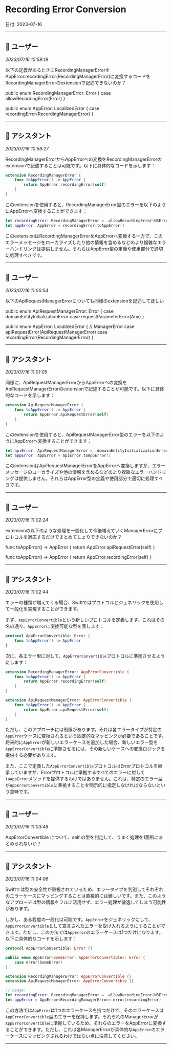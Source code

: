 # Recording Error Conversion

日付: 2023-07-16

---

## 👤 ユーザー
*2023/07/16 10:59:19*

以下の定義があるときにRecordingManagerErrorをAppError.recordingError(RecordingManagerError)に変換するコードをRecordingManagerErrorのextensionで記述できないのか？

public enum RecordingManagerError: Error {
    case allowRecordingError(Error)
}

public enum AppError: LocalizedError {
    case recordingError(RecordingManagerError)
}

---

## 🤖 アシスタント
*2023/07/16 10:59:27*

RecordingManagerErrorからAppErrorへの変換をRecordingManagerErrorのextensionで記述することは可能です。以下に具体的なコードを示します：

```swift
extension RecordingManagerError {
    func toAppError() -> AppError {
        return AppError.recordingError(self)
    }
}
```

このextensionを使用すると、RecordingManagerError型のエラーを以下のようにAppErrorへ変換することができます：

```swift
let recordingError: RecordingManagerError = .allowRecordingError(NSError())
let appError: AppError = recordingError.toAppError()
```

このextensionはRecordingManagerErrorをAppErrorへ変換する一方で、このエラーメッセージをローカライズしたり他の情報を含めるなどのより複雑なエラーハンドリングは提供しません。それらはAppError型の定義や使用部分で適切に処理すべきです。

---

## 👤 ユーザー
*2023/07/16 11:00:54*

以下のApiRequestManagerErrorについても同様のextensionを記述してほしい

public enum ApiRequestManagerError: Error {
    case domainEntityInitializationError
    case requestParameterError(Any)
}

public enum AppError: LocalizedError {
    // ManagerError
    case apiRequestError(ApiRequestManagerError)
    case recordingError(RecordingManagerError)
}

---

## 🤖 アシスタント
*2023/07/16 11:01:05*

同様に、ApiRequestManagerErrorからAppErrorへの変換をApiRequestManagerErrorのextensionで記述することが可能です。以下に具体的なコードを示します：

```swift
extension ApiRequestManagerError {
    func toAppError() -> AppError {
        return AppError.apiRequestError(self)
    }
}
```

このextensionを使用すると、ApiRequestManagerError型のエラーを以下のようにAppErrorへ変換することができます：

```swift
let apiError: ApiRequestManagerError = .domainEntityInitializationError
let appError: AppError = apiError.toAppError()
```

このextensionはApiRequestManagerErrorをAppErrorへ変換しますが、エラーメッセージのローカライズや他の情報を含めるなどのより複雑なエラーハンドリングは提供しません。それらはAppError型の定義や使用部分で適切に処理すべきです。

---

## 👤 ユーザー
*2023/07/16 11:02:24*

extensionの以下のような処理を一般化して今後増えていくManagerErrorにプロトコルを適応するだけでまとめてしょりできないのか？

func toAppError() -&gt; AppError {
        return AppError.apiRequestError(self)
    }

func toAppError() -&gt; AppError {
        return AppError.recordingError(self)
    }

---

## 🤖 アシスタント
*2023/07/16 11:02:44*

エラーの種類が増えてくる場合、Swiftではプロトコルとジェネリックを使用して一般化を実現することができます。

まず、`AppErrorConvertible`という新しいプロトコルを定義します。これはその名の通り、`AppError`に変換可能な型を表します：

```swift
protocol AppErrorConvertible: Error {
    func toAppError() -> AppError
}
```

次に、各エラー型に対して、`AppErrorConvertible`プロトコルに準拠させるようにします：

```swift
extension RecordingManagerError: AppErrorConvertible {
    func toAppError() -> AppError {
        return AppError.recordingError(self)
    }
}

extension ApiRequestManagerError: AppErrorConvertible {
    func toAppError() -> AppError {
        return AppError.apiRequestError(self)
    }
}
```

ただし、このアプローチには制限があります。それは各エラータイプが特定の`AppError`ケースに変換されるという固定的なマッピングが必要であることです。将来的に`AppError`が新しいエラーケースを追加した場合、新しいエラー型を`AppErrorConvertible`に準拠させるには、その新しいケースへの変換ロジックを提供する必要があります。

また、ここで定義した`AppErrorConvertible`プロトコルはErrorプロトコルを継承していますが、Errorプロトコルに準拠するすべてのエラーに対して`toAppError`メソッドを提供するわけではありません。これは、特定のエラー型が`AppErrorConvertible`に準拠することを明示的に指定しなければならないという意味です。

---

## 👤 ユーザー
*2023/07/16 11:03:48*

AppErrorConvertible について、self の型を判定して、うまく処理を1箇所にまとめられないか？

---

## 🤖 アシスタント
*2023/07/16 11:04:06*

Swiftでは型の安全性が重視されているため、エラータイプを判別してそれぞれのエラーケースにマッピングすることは直接的には難しいです。また、このようなアプローチは型の情報をフルに活用せず、エラー処理が散逸してしまう可能性があります。

しかし、ある程度の一般化は可能です。`AppError`をジェネリックにして、`AppErrorConvertible`として宣言されたエラーを受け入れるようにすることができます。ただし、この方法では`AppError`のエラーケースは1つだけになります。以下に具体的なコードを示します：

```swift
protocol AppErrorConvertible: Error {}

public enum AppError<SomeError: AppErrorConvertible>: Error {
    case error(SomeError)
}

extension RecordingManagerError: AppErrorConvertible {}
extension ApiRequestManagerError: AppErrorConvertible {}

// Usage:
let recordingError: RecordingManagerError = .allowRecordingError(NSError())
let appError = AppError<RecordingManagerError>.error(recordingError)
```

この方法では`AppError`は1つのエラーケースを持つだけで、そのエラーケースは`AppErrorConvertible`型のエラーを保持します。それぞれのManagerErrorが`AppErrorConvertible`に準拠しているため、それらのエラーをAppErrorに変換することができます。ただし、これは各ManagerErrorが具体的な`AppError`のエラーケースにマッピングされるわけではない点に注意してください。

---
